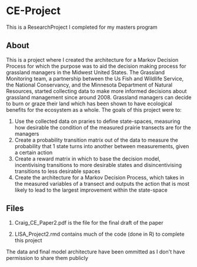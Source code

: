 # CE-Project
This is a ResearchProject I completed for my masters program

## About
This is a project where I created the architecture for a Markov Decision Process for which the purpose was to aid the decision making process for grassland managers in the Midwest United States. The Grassland Monitoring team, a partnership between the Us Fish and Wildlife Service, the National Conservancy, and the Minnesota Department of Natural Resources, started collecting data to make more informed decisions about grassland management since around 2008. Grassland managers can decide to burn or graze their land which has been shown to have ecological benefits for the ecosystem as a whole. The goals of this project were to:

1. Use the collected data on praries to define state-spaces, measuring how desirable the condition of the measured prairie transects are for the managers
1. Create a probability transition matrix out of the data to measure the probability that 1 state turns into another between measurements, given a certain action
1. Create a reward matrix in which to base the decision model, incentivising transitions to more desirable states and disincentivising transitions to less desirable spaces
1. Create the architecture for a Markov Decision Process, which takes in the measured variables of a transect and outputs the action that is most likely to lead to the largest improvement within the state-space

## Files

1. Craig_CE_Paper2.pdf is the file for the final draft of the paper

1. LISA_Project2.rmd contains much of the code (done in R) to complete this project

The data and final model architecture have been ommitted as I don't have permission to share them publicly

